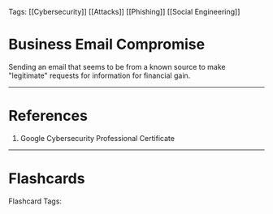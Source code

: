 Tags: [[Cybersecurity]] [[Attacks]] [[Phishing]] [[Social Engineering]]

# Business Email Compromise

Sending an email that seems to be from a known source to make "legitimate" requests for information for financial gain.

---

# References

1. Google Cybersecurity Professional Certificate

---

# Flashcards

Flashcard Tags: 
